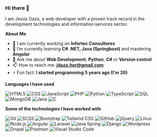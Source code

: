 ### Hi there 👋

I am Jesús Daza, a web developer with a proven track record in the development technologies and information services sector.

**About Me**

- 🔭 I am currently working on **Infortec Consultores** 
- 🌱 I’m currently learning **C# .NET, Java (Springboot)** and mastering **Angular**
- 💬 Ask me about **Web Development**, **Python**, **C#** or **Version control**
- 📫 How to reach me: **jdaza.her@gmail.com**
- ⚡ Fun fact: **I started programming 5 years ago (I'm 20)**

**Languages I have used**

![HTML5](https://img.shields.io/badge/-HTML5-000000?style=flat&logo=HTML5)
![CSS](https://img.shields.io/badge/-CSS-000000?style=flat&logo=CSS)
![JavaScript](https://img.shields.io/badge/-JavaScript-000000?style=flat&logo=javascript)
![PHP](https://img.shields.io/badge/-PHP-000000?style=flat&logo=php)
![Python](https://img.shields.io/badge/-Python-000000?style=flat&logo=python)
![TypeScript](https://img.shields.io/badge/-TypeScript-000000?style=flat&logo=typescript&logoColor=007ACC)
![SQL](https://img.shields.io/badge/-MySQL-000000?style=flat&logo=MySQL)
![MongoDB](https://img.shields.io/badge/-MongoDB-000000?style=flat&logo=MongoDB)
![Java](https://img.shields.io/badge/-Java-000000?style=flat&logo=Java&logoColor=007396)
![C](https://img.shields.io/badge/-C-000000?style=flat&logo=C)

**Some of the technologies I have worked with**

![Git](https://img.shields.io/badge/-Git-000000?style=flat&logo=git&logoColor=F05032)
![SCSS](https://img.shields.io/badge/-SCSS-000000?style=flat&logo=Sass)
![Bootstrap](https://img.shields.io/badge/-Bootstrap-000000?style=flat&logo=bootstrap)
![Tailwind CSS](https://img.shields.io/badge/-Tailwind-000000?style=flat&logo=tailwindcss)
![GitHub](https://img.shields.io/badge/-GitHub-000000?style=flat&logo=github&logoColor=FFFFFF)
![jQuery](https://img.shields.io/badge/-jQuery-000000?style=flat&logo=jQuery&logoColor=0769AD)
![Linux](https://img.shields.io/badge/-Linux-000000?style=flat&logo=linux&logoColor=FCC624)
![Node.js](https://img.shields.io/badge/-Node.js-000000?style=flat&logo=node.js&logoColor=339933)
![Angular](https://img.shields.io/badge/-Angular-000000?style=flat&logo=Angular&logoColor=C3002F)
![Laravel](https://img.shields.io/badge/-Laravel-000000?style=flat&logo=Laravel)
![Java Spring](https://img.shields.io/badge/-Springboot-000000?style=flat&logo=spring&logoColor=6DB33F)
![Django](https://img.shields.io/badge/-Django-000000?style=flat&logo=django)
![Wordpress](https://img.shields.io/badge/-Wordpress-000000?style=flat&logo=WordPress)
![Drupal](https://img.shields.io/badge/-Drupal-000000?style=flat&logo=Drupal)
![Postman](https://img.shields.io/badge/-Postman-000000?style=flat&logo=Postman)
![Visual Studio Code](https://img.shields.io/badge/-VSCode-000000?style=flat&logo=visualstudiocode)
